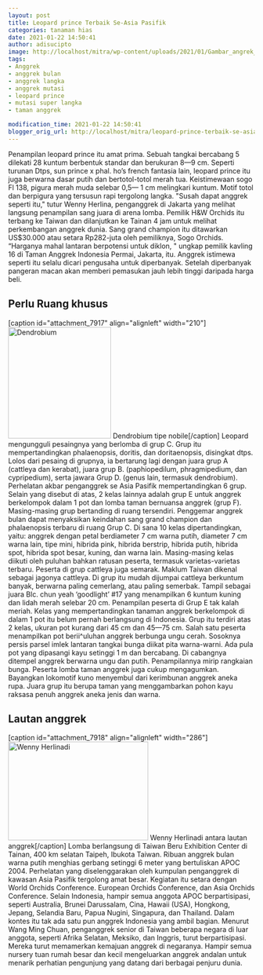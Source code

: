 ```yaml
---
layout: post
title: Leopard prince Terbaik Se-Asia Pasifik
categories: tanaman hias
date: 2021-01-22 14:50:41
author: adisucipto
image: http://localhost/mitra/wp-content/uploads/2021/01/Gambar_angrek_969x768.jpg
tags:
- Anggrek
- anggrek bulan
- anggrek langka
- anggrek mutasi
- leopard prince
- mutasi super langka
- taman anggrek

modification_time: 2021-01-22 14:50:41
blogger_orig_url: http://localhost/mitra/leopard-prince-terbaik-se-asia-pasifik.html
---
```


Penampilan leopard prince itu amat prima. Sebuah tangkai bercabang 5 dilekati 28 kuntum berbentuk standar dan berukuran 8—9 cm. Seperti turunan Dtps, sun prince x phal. ho’s french fantasia lain, leopard prince itu juga berwarna dasar putih dan bertotol-totol merah tua. Keistimewaan sogo Fl 138, pigura merah muda selebar 0,5— 1 cm melingkari kuntum.
Motif totol dan berpigura yang tersusun rapi tergolong langka. "Susah dapat anggrek seperti itu," tutur Wenny Herlina, penganggrek di Jakarta yang melihat langsung penampilan sang juara di arena lomba. Pemilik H&amp;W Orchids itu terbang ke Taiwan dan dilanjutkan ke Tainan 4 jam untuk melihat perkembangan anggrek dunia.
Sang grand champion itu ditawarkan US$30.000 atau setara Rp282-juta oleh pemiliknya, Sogo Orchids. “Harganya mahal lantaran berpotensi untuk diklon, " ungkap pemilik kavling 16 di Taman Anggrek Indonesia Permai, Jakarta, itu.
Anggrek istimewa seperti itu selalu dicari pengusaha untuk diperbanyak. Setelah diperbanyak pangeran macan akan memberi pemasukan jauh lebih tinggi daripada harga beli.
<h2 id="khusus">Perlu Ruang khusus</h2>
[caption id="attachment_7917" align="alignleft" width="210"]<a href="http://127.0.0.1/mitra/wp-content/uploads/2021/01/Gambar_angrek2_713x768.jpg"><img class=" wp-image-7917" src="http://127.0.0.1/mitra/wp-content/uploads/2021/01/Gambar_angrek2_713x768.jpg" alt="Dendrobium" width="210" height="227" /></a> Dendrobium tipe nobile[/caption]
Leopard mengungguli pesaingnya yang berlomba di grup C. Grup itu mempertandingkan phalaenopsis, doritis, dan doritaenopsis, disingkat dtps. Lolos dari pesaing di grupnya, ia bertarung lagi dengan juara grup A (cattleya dan kerabat), juara grup B. (paphiopedilum, phragmipedium, dan cypripedium), serta jawara Grup D. (genus lain, termasuk dendrobium).
Perhelatan akbar penganggrek se Asia Pasifik mempertandingkan 6 grup. Selain yang disebut di atas, 2 kelas lainnya adalah grup E untuk anggrek berkelompok dalam 1 pot dan lomba taman bernuansa anggrek (grup F). Masing-masing grup bertanding di ruang tersendiri.
Penggemar anggrek bulan dapat menyaksikan keindahan sang grand champion dan phalaenopsis terbaru di ruang Grup C. Di sana 10 kelas dipertandingkan, yaitu: anggrek dengan petal berdiameter 7 cm warna putih, diameter 7 cm warna lain, tipe mini, hibrida pink, hibrida berstrip, hibrida putih, hibrida spot, hibrida spot besar, kuning, dan warna lain. Masing-masing kelas diikuti oleh puluhan bahkan ratusan peserta, termasuk varietas-varietas terbaru.
Peserta di grup cattleya juga semarak. Maklum Taiwan dikenal sebagai jagonya cattleya. Di grup itu mudah dijumpai cattleya berkuntum banyak, berwarna paling cemerlang, atau paling semerbak. Tampil sebagai juara Blc. chun yeah ‘goodlight’ #17 yang menampilkan 6 kuntum kuning dan lidah merah selebar 20 cm.
Penampilan peserta di Grup E tak kalah meriah. Kelas yang mempertandingkan tanaman anggrek berkelompok di dalam 1 pot itu belum pernah berlangsung di Indonesia. Grup itu terdiri atas 2 kelas, ukuran pot kurang dari 45 cm dan 45—75 cm. Salah satu peserta menampilkan pot berii^uluhan anggrek berbunga ungu cerah. Sosoknya persis parsel imlek lantaran tangkai bunga diikat pita warna-warni. Ada pula pot yang dipasangi kayu setinggi 1 m dan bercabang. Di cabangnya ditempel anggrek berwarna ungu dan putih. Penampilannya mirip rangkaian bunga.
Peserta lomba taman anggrek juga cukup mengagumkan. Bayangkan lokomotif kuno menyembul dari kerimbunan anggrek aneka rupa. Juara grup itu berupa taman yang menggambarkan pohon kayu raksasa penuh anggrek aneka jenis dan warna.
<h2 id="Lautan">Lautan anggrek</h2>
[caption id="attachment_7918" align="alignleft" width="286"]<a href="http://127.0.0.1/mitra/wp-content/uploads/2021/01/Gambar_angrek1_1024x718.jpg"><img class=" wp-image-7918" src="http://127.0.0.1/mitra/wp-content/uploads/2021/01/Gambar_angrek1_1024x718.jpg" alt="Wenny Herlinadi" width="286" height="201" /></a> Wenny Herlinadi antara lautan anggrek[/caption]
Lomba berlangsung di Taiwan Beru Exhibition Center di Tainan, 400 km selatan Taipeh, Ibukota Taiwan. Ribuan anggrek bulan warna putih menghias gerbang setinggi 6 meter yang bertuliskan APOC 2004.
Perhelatan yang diselenggarakan oleh kumpulan penganggrek di kawasan Asia Pasifik tergolong amat besar. Kegiatan itu setara dengan World Orchids Conference. European Orchids Conference, dan Asia Orchids Conference. Selain Indonesia, hampir semua anggota APOC berpartisipasi, seperti Australia, Brunei Darussalam, Cina, Hawaii (USA), Hongkong, Jepang, Selandia Baru, Papua Nugini, Singapura, dan Thailand. Dalam kontes itu tak ada satu pun anggrek Indonesia yang ambil bagian.
Menurut Wang Ming Chuan, penganggrek senior di Taiwan beberapa negara di luar anggota, seperti Afrika Selatan, Meksiko, dan Inggris, turut berpartisipasi. Mereka turut memamerkan kemajuan anggrek di negaranya. Hampir semua nursery tuan rumah besar dan kecil mengeluarkan anggrek andalan untuk menarik perhatian pengunjung yang datang dari berbagai penjuru dunia.
